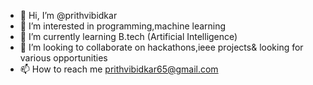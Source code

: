 - 👋 Hi, I’m @prithvibidkar
- 👀 I’m interested in programming,machine learning
- 🌱 I’m currently learning B.tech (Artificial Intelligence)
- 💞️ I’m looking to collaborate on hackathons,ieee projects& looking for various opportunities
- 📫 How to reach me prithvibidkar65@gmail.com

<!---
prithvibidkar/prithvibidkar is a ✨ special ✨ repository because its `README.md` (this file) appears on your GitHub profile.
You can click the Preview link to take a look at your changes.
--->
